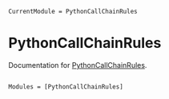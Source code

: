 ```@meta
CurrentModule = PythonCallChainRules
```

# PythonCallChainRules

Documentation for [PythonCallChainRules](https://github.com/rejuvyesh/PythonCallChainRules.jl).

```@index
```

```@autodocs
Modules = [PythonCallChainRules]
```
